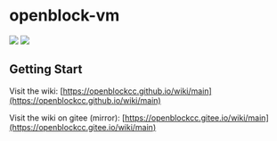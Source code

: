 # openblock-vm
![](https://img.shields.io/travis/com/openblockcc/openblock-vm) ![](https://img.shields.io/github/license/openblockcc/openblock-vm)

## Getting Start

Visit the wiki: [https://openblockcc.github.io/wiki/main](https://openblockcc.github.io/wiki/main)

Visit the wiki on gitee (mirror): [https://openblockcc.gitee.io/wiki/main](https://openblockcc.gitee.io/wiki/main)



